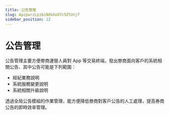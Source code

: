 ```yaml
---
title: 公告管理
slug: ApzpwrzLpi6iNdkXoO7c5ZtUnjf
sidebar_position: 12
---
```



# 公告管理

公告管理主要方便劵商運營人員對 App 等交易終端，發出劵商面向客戶的系統相關公告、其中公告可能是下列範圍：

- 經紀業務說明
- 系統服務變更說明
- 系統相關升級說明

透過全局公告模組的作業管理，能方便降低劵商對客戶公告的人工處理，提高券商公告的即時效率管理。

